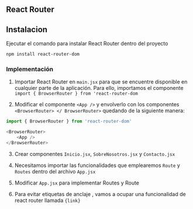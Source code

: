## React Router

## Instalacion
Ejecutar el comando para instalar React Router dentro del proyecto
```sh
npm install react-router-dom
```

### Implementación
1. Importar React Router en `main.jsx` para que se encuentre disponible en cualquier parte de la aplicación.
Para ello, importamos el componente 
`import { BrowserRouter } from 'react-router-dom`

2. Modificar el componente `<App />` y envolverlo con los componentes `<BrowserRouter> </ BrowserRouter>` quedando de la siguiente manera:
```javascript
import { BrowserRouter } from 'react-router-dom'

<BrowserRouter>
    <App />
</BrowserRouter>
```
3. Crear componentes `Inicio.jsx`, `SobreNosotros.jsx` y `Contacto.jsx`
 
4. Necesitamos importar las funcionalidades que emplearemos `Route` y `Routes` dentro del archivo `App.jsx`

5. Modificar `App.jsx` para implementar Routes y Route
6. Para evitar etiquetas de anclaje <a></a>, vamos a ocupar una funcionalidad de react router llamada `{link}`
